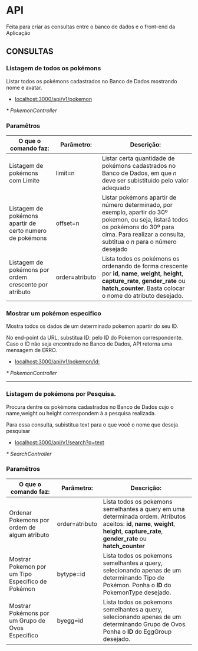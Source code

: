 # API

Feita para criar as consultas entre o banco de dados e o front-end da Aplicação

  

## CONSULTAS

  

### Listagem de todos os pokémons

Listar todos os pokémons cadastrados no Banco de Dados mostrando nome e avatar.

  

*  [localhost:3000/api/v1/pokemon](localhost:3000/api/v1/pokemon)

  

_* PokemonController_


### Paramêtros


| O que o comando faz: | Parâmetro: | Descrição: |
|----------------------------------------------------------|----------------|----------------------------------------------------------------------------------------------------------------------------------------------------------------------------------------------------------|
| Listagem de pokémons com Limite | limit=n | Listar certa quantidade de pokémons cadastrados no Banco de Dados, em que _n_ deve ser subistituido pelo valor adequado |
| Listagem de pokémons apartir de certo numero de pokémons | offset=n | Listar pokémons apartir de número determinado, por exemplo, apartir do 30º pokemon, ou seja, listará todos os pokémons do 30º para cima. Para realizar a consulta, subtitua o _n_ para o número desejado |
| Listagem de pokémons por ordem crescente por atributo | order=atributo | Lista todos os pokémons os ordenando de forma crescente por **id**, **name**, **weight**, **height**, **capture_rate**, **gender_rate** ou **hatch_counter**. Basta colocar o nome do atributo desejado. |

  
  

### Mostrar um pokémon especifico

Mostra todos os dados de um determinado pokemon apartir do seu ID.

No end-point da URL, substitua ID: pelo ID do Pokemon correspondente. Caso o ID não seja encontrado no Banco de Dados, API retorna uma mensagem de ERRO.

  

*  [localhost:3000/api/v1/pokemon/id:](localhost:3000/api/v1/pokemon/)

_* PokemonController_

  

---

  

### Listagem de pokémons por Pesquisa.

Procura dentre os pokémons cadastrados no Banco de Dados cujo o name,weight ou height correspondem à a pesquisa realizada.

Para essa consulta, subistitua text para o que você o nome que deseja pesquisar

  

*  [localhost:3000/api/v1/search?q=text](localhost:3000/api/v1/search?q=text)

  

_* SearchController_



### Paramêtros


| O que o comando faz: | Parâmetro: | Descrição: |
|---------------------------------------------------|----------------|-------------------------------------------------------------------------------------------------------------------------------------------------------------------------------------------|
| Ordenar Pokemons por ordem de algum atributo | order=atributo | Lista todos os pokemons semelhantes a query em uma determinada ordem. Atributos aceitos: **id**, **name**, **weight**, **height**, **capture_rate**, **gender_rate** ou **hatch_counter** |
| Mostrar Pokemon por um Tipo Especifico de Pokémon | bytype=id | Lista todos os pokemons semelhantes a query, selecionando apenas de um determinando Tipo de Pokémon. Ponha o **ID** do PokemonType desejado. |
| Mostrar Pokémons por um Grupo de Ovos Especifico | byegg=id | Lista todos os pokemons semelhantes a query, selecionando apenas de um determinando Grupo de Ovos. Ponha o **ID** do EggGroup desejado. |